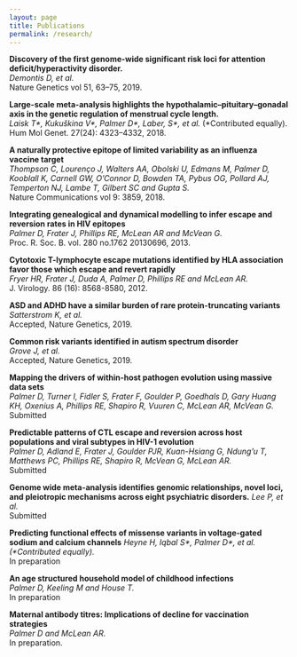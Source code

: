 ```yaml
---
layout: page
title: Publications
permalink: /research/
---
```


**Discovery of the first genome-wide significant risk loci for attention deficit/hyperactivity disorder.**\
*Demontis D, et al.*\
Nature Genetics vol 51, 63–75, 2019.

**Large-scale meta-analysis highlights the
hypothalamic–pituitary–gonadal axis in the genetic regulation of menstrual cycle length.**\
*Laisk T\*, Kukuškina V\*, Palmer D\*, Laber, S\*, et al.* (\*Contributed equally). \
Hum Mol Genet. 27(24): 4323–4332, 2018.

**A naturally protective epitope of limited variability as an influenza vaccine target**\
*Thompson C, Lourenço J, Walters AA, Obolski U, Edmans M, Palmer D, Kooblall K, Carnell GW, O’Connor D, Bowden TA, Pybus OG, Pollard AJ, Temperton NJ, Lambe T, Gilbert SC and Gupta S.*\
Nature Communications vol 9: 3859, 2018.

**Integrating genealogical and dynamical modelling to infer escape and reversion rates in HIV epitopes**\
*Palmer D, Frater J, Phillips RE, McLean AR and McVean G.*\
Proc. R. Soc. B. vol. 280 no.1762 20130696, 2013.

**Cytotoxic T-lymphocyte escape mutations identified by HLA association favor those which escape and revert rapidly**\
*Fryer HR, Frater J, Duda A, Palmer D, Phillips RE and McLean AR.*\
J. Virology. 86 (16): 8568-8580, 2012.

**ASD and ADHD have a similar burden of rare protein-truncating variants**\
*Satterstrom K, et al.*\
Accepted, Nature Genetics, 2019.

**Common risk variants identified in autism spectrum disorder**\
*Grove J, et al.*\
Accepted, Nature Genetics, 2019.

**Mapping the drivers of within-host pathogen evolution using massive data sets**\
*Palmer D, Turner I, Fidler S, Frater F, Goulder P, Goedhals D, Gary Huang KH, Oxenius A, Phillips RE, Shapiro R, Vuuren C, McLean AR, McVean G.*\
Submitted

**Predictable patterns of CTL escape and reversion across host populations and viral subtypes in HIV-1 evolution**\
*Palmer D, Adland E, Frater J, Goulder PJR, Kuan-Hsiang G, Ndung’u T, Matthews PC, Phillips RE, Shapiro R, McVean G, McLean AR.*\
Submitted

**Genome wide meta-analysis identifies genomic relationships, novel loci, and pleiotropic mechanisms across eight psychiatric disorders.**
*Lee P, et al.*\
Submitted

**Predicting functional effects of missense variants in voltage-gated sodium and calcium channels**
*Heyne H, Iqbal S\*, Palmer D\*, et al. (\*Contributed equally).*\
In preparation

**An age structured household model of childhood infections**\
*Palmer D, Keeling M and House T.*\
In preparation

**Maternal antibody titres: Implications of decline for vaccination strategies**\
*Palmer D and McLean AR.*\
In preparation.
